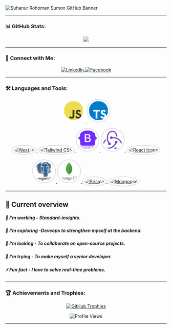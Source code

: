 <img src="[https://i.ibb.co.com/jZMKP4MF/Generated-Image-August-31-2025-1-36-PM.jpg](https://scontent.fdac134-1.fna.fbcdn.net/v/t39.30808-6/471321844_1775383526595323_1092307864088765124_n.png?stp=dst-jpg_tt6&_nc_cat=108&ccb=1-7&_nc_sid=86c6b0&_nc_eui2=AeFkpSJUrkL4mRciPspvjKfnHzTuIHvAkj8fNO4ge8CSP8lpnmRt6TsxHNootwL75S9TqPX1graOBvIzO7L29wtD&_nc_ohc=_TGav1Vvf2gQ7kNvwGp1DXE&_nc_oc=AdmuPTW0FfTvkZlXmHTp1seiwGIYfW9zpo0cAvkt1mFzwoXjBZh-LsrsReJTAXUL9QI&_nc_zt=23&_nc_ht=scontent.fdac134-1.fna&_nc_gid=LpwadTUGMiP1dJ7kp8LgBw&oh=00_AfVC5KgWFxTR2iHIsF2RNPDnVBr1w7GOHI2RcLTQ8xiUUA&oe=68BA333B)" 
     alt="Suhanur Rohoman Sumon GitHub Banner" 
     width="100%" height="400px"/>




---

### 📊 **GitHub Stats:**
<p align="center">
  <img width="60%" src="https://github-readme-streak-stats.herokuapp.com?user=Suhanur-Rohoman-Sumon-github&theme=highcontrast&hide_border=true&background=#000" />
</p>

---

### 🌟 **Connect with Me:**
<p align="center">
  <a href="https://www.linkedin.com/in/suhanur-rohoman-sumon-5b5266237/" target="_blank">
    <img align="center" src="https://raw.githubusercontent.com/rahuldkjain/github-profile-readme-generator/master/src/images/icons/Social/linked-in-alt.svg" alt="LinkedIn" height="30" width="40" />
  </a>
  <a href="https://www.facebook.com/suhanurrohoman.sumon" target="_blank">
    <img align="center" src="https://raw.githubusercontent.com/rahuldkjain/github-profile-readme-generator/master/src/images/icons/Social/facebook.svg" alt="Facebook" height="30" width="40" />
  </a>
</p>

---

### 🛠 **Languages and Tools:**

<p align="center">
  <a href="https://developer.mozilla.org/en-US/docs/Web/JavaScript" target="_blank" rel="noreferrer">
    <img src="https://raw.githubusercontent.com/devicons/devicon/master/icons/javascript/javascript-original.svg" alt="JavaScript" width="60" height="60" style="border-radius: 50%; border: 2px solid #FFF; padding: 5px;" />
  </a>
  <a href="https://www.typescriptlang.org/" target="_blank" rel="noreferrer">
    <img src="https://raw.githubusercontent.com/devicons/devicon/master/icons/typescript/typescript-original.svg" alt="TypeScript" width="60" height="60" style="border-radius: 50%; border: 2px solid #ddd; padding: 5px;" />
  </a>
</p>

<p align="center">
  <a href="https://nextjs.org/" target="_blank" rel="noreferrer">
    <img src="https://images.ctfassets.net/23aumh6u8s0i/6pjUKboBuFLvCKkE3esaFA/5f2101d6d2add5c615db5e98a553fc44/nextjs.jpeg" alt="Next.js" width="60" height="60" style="border-radius: 50%; border: 2px solid #ddd; padding: 5px;" />
  </a>
  <a href="https://tailwindcss.com/" target="_blank" rel="noreferrer">
    <img src="https://www.vectorlogo.zone/logos/tailwindcss/tailwindcss-icon.svg" alt="Tailwind CSS" width="60" height="60" style="border-radius: 50%; border: 2px solid #ddd; padding: 5px;" />
  </a>
  <a href="https://getbootstrap.com" target="_blank" rel="noreferrer">
    <img src="https://raw.githubusercontent.com/devicons/devicon/master/icons/bootstrap/bootstrap-plain-wordmark.svg" alt="Bootstrap" width="60" height="60" style="border-radius: 50%; border: 2px solid #ddd; padding: 5px;" />
  </a>
  <a href="https://redux.js.org" target="_blank" rel="noreferrer">
    <img src="https://raw.githubusercontent.com/devicons/devicon/master/icons/redux/redux-original.svg" alt="Redux" width="60" height="60" style="border-radius: 50%; border: 2px solid #ddd; padding: 5px;" />
  </a>
  <a href="https://react-icons.github.io/react-icons/" target="_blank" rel="noreferrer">
    <img src="https://react-icons.github.io/react-icons/favicon.ico" alt="React Icons" width="60" height="60" style="border-radius: 50%; border: 2px solid #ddd; padding: 5px;" />
  </a>
</p>

<p align="center">
  <a href="https://www.postgresql.org" target="_blank" rel="noreferrer">
    <img src="https://raw.githubusercontent.com/devicons/devicon/master/icons/postgresql/postgresql-original-wordmark.svg" alt="PostgreSQL" width="60" height="60" style="border-radius: 50%; border: 2px solid #ddd; padding: 5px;" />
  </a>
  <a href="https://www.mongodb.com/" target="_blank" rel="noreferrer">
    <img src="https://raw.githubusercontent.com/devicons/devicon/master/icons/mongodb/mongodb-original-wordmark.svg" alt="MongoDB" width="60" height="60" style="border-radius: 50%; border: 2px solid #ddd; padding: 5px;" />
  </a>
  <a href="https://www.prisma.io/" target="_blank" rel="noreferrer">
    <img src="https://www.prisma.io/images/favicon-32x32.png" alt="Prisma" width="60" height="60" style="border-radius: 50%; border: 2px solid #ddd; padding: 5px;" />
  </a>
  <a href="https://mongoosejs.com/" target="_blank" rel="noreferrer">
    <img src="https://avatars.githubusercontent.com/u/7552965?s=200&v=4" alt="Mongoose" width="60" height="60" style="border-radius: 50%; border: 2px solid #ddd; padding: 5px;" />
  </a>
  
</p>

---
## :eyes: Current overview

##### 🔭 I’m working - Standard-insights. 
##### 🌱 I’m exploring -Deveops to strengthen myself at the backend. 
##### 👯 I’m looking - To collaborate on open-source projects. 
##### 🤔 I’m trying - To make myself a senior developer. 
##### ⚡ Fun fact - I love to solve real-time problems.

---

### 🏆 **Achievements and Trophies:**
<p align="center">
  <a href="https://github.com/ryo-ma/github-profile-trophy">
    <img src="https://github-profile-trophy.vercel.app/?username=suhanur-rohoman-sumon-github&margin-w=15&margin-h=15&column=7" alt="GitHub Trophies" />
  </a>
</p>

<p align="center">
  <img src="https://komarev.com/ghpvc/?username=suhanur-rohoman-sumon-github&label=Profile%20Views&color=0e75b6&style=flat" alt="Profile Views" />
</p>

---

